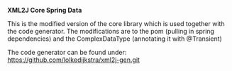 **XML2J Core Spring Data**

This is the modified version of the core library which is used together with the code generator.
The modifications are to the pom (pulling in spring dependencies) and the ComplexDataType (annotating it with  @Transient)

The code generator can be found under: 
https://github.com/lolkedijkstra/xml2j-gen.git
